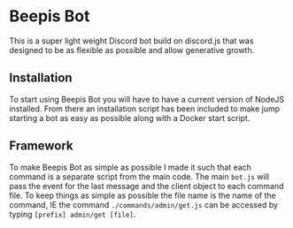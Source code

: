 # Beepis Bot
This is a super light weight Discord bot build on discord.js that was designed to be as flexible as possible and allow generative growth.
## Installation
To start using Beepis Bot you will have to have a current version of NodeJS installed. From there an installation script has been included to make jump starting a bot as easy as possible along with a Docker start script.
## Framework
To make Beepis Bot as simple as possible I made it such that each command is a separate script from the main code. The main `bot.js` will pass the event for the last message and the client object to each command file. To keep things as simple as possible the file name is the name of the command, IE the command `./commands/admin/get.js` can be accessed by typing `[prefix] admin/get [file]`.
